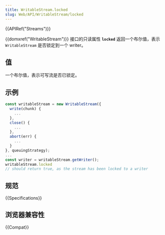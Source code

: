 ```yaml
---
title: WritableStream.locked
slug: Web/API/WritableStream/locked
---
```


{{APIRef("Streams")}}

{{domxref("WritableStream")}} 接口的只读属性 **`locked`** 返回一个布尔值，表示 `WritableStream` 是否锁定到一个 writer。

## 值

一个布尔值，表示可写流是否已锁定。

## 示例

```js
const writableStream = new WritableStream({
  write(chunk) {
    ...
  },
  close() {
    ...
  },
  abort(err) {
    ...
  }
}, queuingStrategy);
...
const writer = writableStream.getWriter();
writableStream.locked
// should return true, as the stream has been locked to a writer
```

## 规范

{{Specifications}}

## 浏览器兼容性

{{Compat}}
